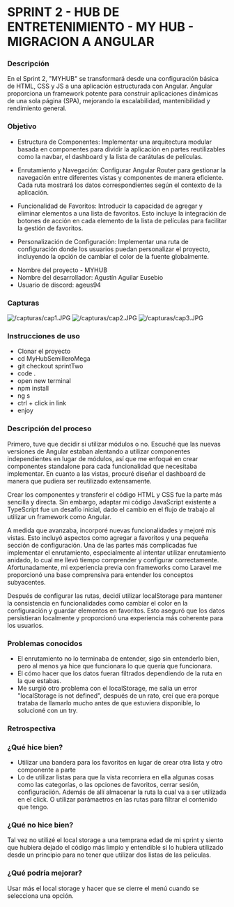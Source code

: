 # SPRINT 2 - HUB DE ENTRETENIMIENTO - MY HUB - MIGRACION A ANGULAR


### Descripción

En el Sprint 2, "MYHUB" se transformará desde una configuración básica de HTML, CSS y JS a una aplicación estructurada con Angular. Angular proporciona un framework potente para construir aplicaciones dinámicas de una sola página (SPA), mejorando la escalabilidad, mantenibilidad y rendimiento general.


### Objetivo

- Estructura de Componentes: Implementar una arquitectura modular basada en componentes para dividir la aplicación en partes reutilizables como la navbar, el dashboard y la lista de carátulas de películas.

- Enrutamiento y Navegación: Configurar Angular Router para gestionar la navegación entre diferentes vistas y componentes de manera eficiente. Cada ruta mostrará los datos correspondientes según el contexto de la aplicación.

- Funcionalidad de Favoritos: Introducir la capacidad de agregar y eliminar elementos a una lista de favoritos. Esto incluye la integración de botones de acción en cada elemento de la lista de películas para facilitar la gestión de favoritos.

- Personalización de Configuración: Implementar una ruta de configuración donde los usuarios puedan personalizar el proyecto, incluyendo la opción de cambiar el color de la fuente globalmente.


* Nombre del proyecto - MYHUB
* Nombre del desarrollador: Agustín Aguilar Eusebio
* Usuario de discord: ageus94

### Capturas

![/capturas/cap1.JPG](/capturas/cap1.JPG)
![/capturas/cap2.JPG](/capturas/cap1.JPG)
![/capturas/cap3.JPG](/capturas/cap1.JPG)


### Instrucciones de uso
- Clonar el proyecto
- cd MyHubSemilleroMega
- git checkout sprintTwo
- code .
- open new terminal
- npm install
- ng s
- ctrl + click in link
- enjoy


### Descripción del proceso

Primero, tuve que decidir si utilizar módulos o no. Escuché que las nuevas versiones de Angular estaban alentando a utilizar componentes independientes en lugar de módulos, así que me enfoqué en crear componentes standalone para cada funcionalidad que necesitaba implementar. En cuanto a las vistas, procuré diseñar el dashboard de manera que pudiera ser reutilizado extensamente.

Crear los componentes y transferir el código HTML y CSS fue la parte más sencilla y directa. Sin embargo, adaptar mi código JavaScript existente a TypeScript fue un desafío inicial, dado el cambio en el flujo de trabajo al utilizar un framework como Angular.

A medida que avanzaba, incorporé nuevas funcionalidades y mejoré mis vistas. Esto incluyó aspectos como agregar a favoritos y una pequeña sección de configuración. Una de las partes más complicadas fue implementar el enrutamiento, especialmente al intentar utilizar enrutamiento anidado, lo cual me llevó tiempo comprender y configurar correctamente. Afortunadamente, mi experiencia previa con frameworks como Laravel me proporcionó una base comprensiva para entender los conceptos subyacentes.

Después de configurar las rutas, decidí utilizar localStorage para mantener la consistencia en funcionalidades como cambiar el color en la configuración y guardar elementos en favoritos. Esto aseguró que los datos persistieran localmente y proporcionó una experiencia más coherente para los usuarios.


### Problemas conocidos

- El enrutamiento no lo terminaba de entender, sigo sin entenderlo bien, pero al menos ya hice que funcionara lo que quería que funcionara.
- El cómo hacer que los datos fueran filtrados dependiendo de la ruta en la que estabas.
- Me surgió otro problema con el localStorage, me salía un error "localStorage is not defined", después de un rato, creí que era porque trataba de llamarlo mucho antes de que estuviera disponible, lo solucioné con un try.


### Retrospectiva
### ¿Qué hice bien?
- Utilizar una bandera para los favoritos en lugar de crear otra lista y otro componente a parte
- Lo de utilizar listas para que la vista recorriera en ella algunas cosas como las categorías, o las opciones de favoritos, cerrar sesión, configuraciión. Además de allí almacenar la ruta la cual va a ser utilizada en el click. O utilizar parámaetros en las rutas para filtrar el contenido que tengo.

### ¿Qué no hice bien?
Tal vez no utilizé el local storage a una temprana edad de mi sprint y siento que hubiera dejado el código más limpio y entendible si lo hubiera utilizado desde un principio para no tener que utilizar dos listas de las peliculas.

### ¿Qué podría mejorar?
Usar más el local storage y hacer que se cierre el menú cuando se selecciona una opción.